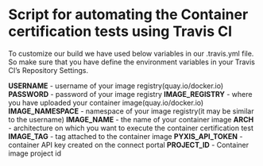 # Script for automating the Container certification tests using Travis CI

To customize our build we have used below variables in  our .travis.yml file. So make sure that you have define the environment variables in your Travis CI’s Repository Settings.

__USERNAME__ - username of your image registry(quay.io/docker.io)
__PASSWORD__ - password of your image registry
__IMAGE_REGISTRY__ - where you have uploaded your container image(quay.io/docker.io)
__IMAGE_NAMESPACE__ - namespace of your image registry(it may be similar to the username)
__IMAGE_NAME__ - the name of your container image
__ARCH__ - architecture on which you want to execute the container certification test
__IMAGE_TAG__ - tag attached to the container image
__PYXIS_API_TOKEN__ - container API key created on the connect portal
__PROJECT_ID__ - Container image project id
